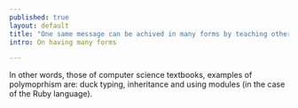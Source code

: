 ```yaml
---
published: true
layout: default
title: "One same message can be achived in many forms by teaching others a common behavior, by learning behavior from your ancestors, and by borrowing behavior through others."
intro: On having many forms

---
```


In other words, those of computer science textbooks, examples of polymoprhism are: duck typing, inheritance and using modules (in the case of the Ruby language).
